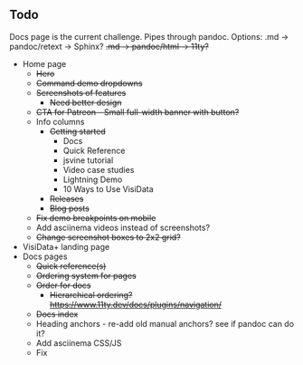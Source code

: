 ## Todo

Docs page is the current challenge. Pipes through pandoc. 
Options:
.md -> pandoc/retext -> Sphinx?
~~.md -> pandoc/html -> 11ty?~~

* Home page
	- ~~Hero~~
	- ~~Command demo dropdowns~~
	- ~~Screenshots of features~~
		+ ~~Need better design~~
	- ~~CTA for Patreon - Small full-width banner with button?~~
	- Info columns
		+ ~~Getting started~~
			* Docs
			* Quick Reference
			* jsvine tutorial
			* Video case studies
			* Lightning Demo
			* 10 Ways to Use VisiData
		+ ~~Releases~~
		+ ~~Blog posts~~
	- ~~Fix demo breakpoints on mobile~~
	- Add asciinema videos instead of screenshots?
	- ~~Change screenshot boxes to 2x2 grid?~~
* VisiData+ landing page
* Docs pages
	- ~~Quick reference(s)~~
	- ~~Ordering system for pages~~
	- ~~Order for docs~~
		- ~~Hierarchical ordering? https://www.11ty.dev/docs/plugins/navigation/~~
	- ~~Docs index~~
	- Heading anchors - re-add old manual anchors? see if pandoc can do it?
	- Add asciinema CSS/JS
	- Fix <title>
* ~~Blog posts page~~
* ~~Releases post page~~
* ~~Credits page~~
* ~~Blog posts~~
* ~~Install page~~
* ~~Formats page~~
* ~~Privacy policy page~~
* General layout and design
	- Nav
		+ Search, potentially powered by Algolia
		+ ~~Hover effects for nav items~~
		+ ~~No-JS mobile menu~~
	- Footer
		+ ~~Sponsor logos above footer~~
			- ~~JSON file to make adding/removing sponsors easier~~
		+ Footer navigation links
		+ ~~Social icon(s) - Twitter, GitHub~~
	- Styling
		- ~~Change button hover effect~~
		- ~~Change primary color?~~
		- ~~Add dark mode~~
		- ~~Make white logo for dark mode~~